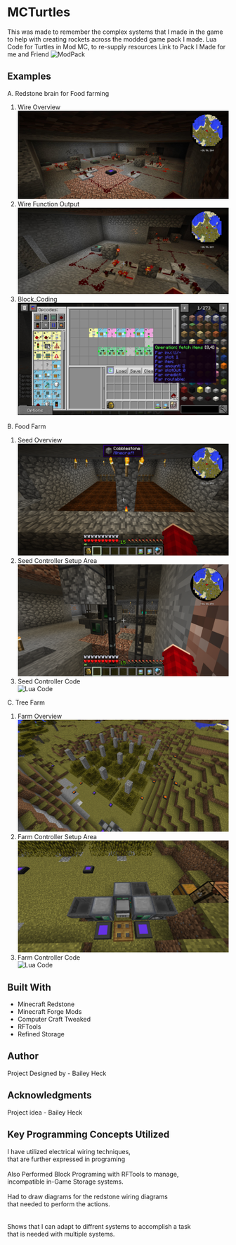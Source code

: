 # MCTurtles
This was made to remember the complex systems that I made in the game
to help with creating rockets across the modded game pack I made.
Lua Code for Turtles in Mod MC, to re-supply resources
Link to Pack I Made for me and Friend ![ModPack](https://www.technicpack.net/modpack/raisin-bread.1201315)

## Examples
A. Redstone brain for Food farming <br />
1. Wire Overview
![alt text](ReadMe-Pics/Redstone/RedstoneSystem.jpg)
2. Wire Function Output
![alt text](ReadMe-Pics/Redstone/RedstoneFunction.jpg)
3. Block_Coding<br />
![alt text](ReadMe-Pics/Redstone/Storage_Code.png)

B. Food Farm <br />
1. Seed Overview
![alt text](ReadMe-Pics/Seeds/Seed-Farm.png)
2. Seed Controller Setup Area
![alt text](ReadMe-Pics/Seeds/Seed-Controller.png)
3. Seed Controller Code<br />
![Lua Code](ReadMe-Pics/Seeds/seed.lua)

C. Tree Farm <br />
1. Farm Overview
![alt text](ReadMe-Pics/Trees/Wood%20Farm.png)
2. Farm Controller Setup Area
![alt text](ReadMe-Pics/Trees/Wood%20Controller.png)
3. Farm Controller Code<br />
![Lua Code](ReadMe-Pics/Trees/wood.lua)

## Built With
* Minecraft Redstone
* Minecraft Forge Mods
* Computer Craft Tweaked
* RFTools
* Refined Storage

## Author
Project Designed by - Bailey Heck

## Acknowledgments
Project idea - Bailey Heck

## Key Programming Concepts Utilized
I have utilized electrical wiring techniques,<br />
that are further expressed in programing<br /> 
<br /> 
Also Performed Block Programing with RFTools to manage,<br /> 
incompatible in-Game Storage systems.<br /> 
<br /> 
Had to draw diagrams for the redstone wiring diagrams<br /> 
that needed to perform the actions.<br /> 
<br />  
Shows that I can adapt to diffrent systems to accomplish a task<br /> 
that is needed with multiple systems.
